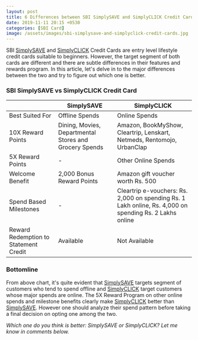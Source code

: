 ```yaml
---
layout: post
title: 6 Differences between SBI SimplySAVE and SimplyCLICK Credit Card
date: 2019-11-11 20:15 +0530
categories: [SBI Card]
image: /assets/images/sbi-simplysave-and-simplyclick-credit-cards.jpg
---
```


SBI [SimplySAVE](/sbi-simplysave-credit-card-review/) and [SimplyCLICK](/sbi-simplyclick-credit-card-review/) Credit Cards are entry level lifestyle credit cards suitable to beginners. However, the target segment of both cards are different and there are subtle differences in their features and rewards program. In this article, let's delve in to the major differences between the two and try to figure out which one is better.

### SBI SimplySAVE vs SimplyCLICK Credit Card

<table class="table">
  <thead class="thead-dark">
  <tr>
    <th scope="col"> </th>
  	<th scope="col"> SimplySAVE</th>
    <th scope="col"> SimplyCLICK</th>
  </tr>
  </thead>
  <tbody>
  <tr>
    <td> Best Suited For </td>
  	<td> Offline Spends </td>
    <td> Online Spends </td>
  </tr>
    <tr>
    <td> 10X Reward Points </td>
    <td> Dining, Movies, Departmental Stores and Grocery Spends </td>
    <td> Amazon, BookMyShow, Cleartrip, Lenskart, Netmeds, Rentomojo, UrbanClap </td>
  </tr>
  <tr>
    <td> 5X Reward Points </td>
  	<td> - </td>
    <td> Other Online Spends </td>
  </tr>
  <tr>
    <td> Welcome Benefit </td>
  	<td> 2,000 Bonus Reward Points </td>
    <td> Amazon gift voucher worth Rs. 500 </td>
  </tr>
  <tr>
    <td> Spend Based Milestones </td>
  	<td> - </td>
    <td> Cleartrip e-vouchers: Rs. 2,000 on spending Rs. 1 Lakh online, Rs. 4,000 on spending Rs. 2 Lakhs online</td>
  </tr>
  <tr>
    <td> Reward Redemption to Statement Credit </td>
  	<td> Available </td>
    <td> Not Available </td>
  </tr>
  </tbody>
</table>

### Bottomline

From above chart, it's quite evident that [SimplySAVE](/sbi-simplysave-credit-card-review/) targets segment of customers who tend to spend offline and [SimplyCLICK](/sbi-simplyclick-credit-card-review/) target customers whose major spends are online. The 5X Reward Program on other online spends and milestone benefits clearly make [SimplyCLICK](/sbi-simplyclick-credit-card-review/) better than [SimplySAVE](/sbi-simplysave-credit-card-review/). However one should analyze their spend pattern before taking a final decision on opting one among the two.

_Which one do you think is better: SimplySAVE or SimplyCLICK? Let me know in comments below._
